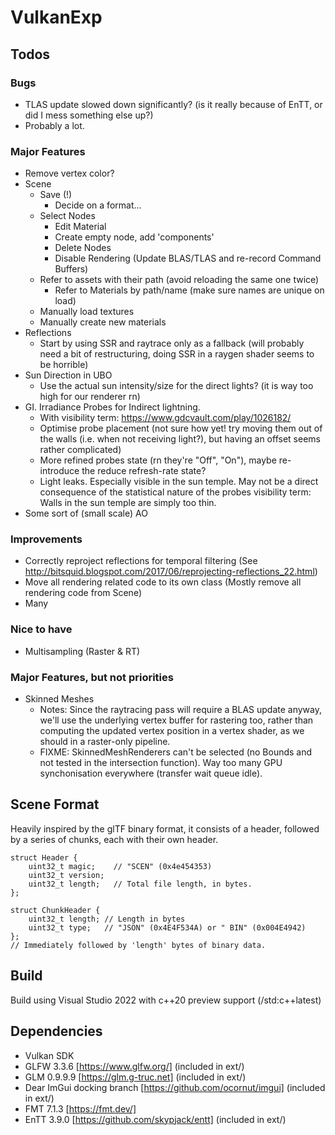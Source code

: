 # VulkanExp

## Todos

### Bugs
  - TLAS update slowed down significantly? (is it really because of EnTT, or did I mess something else up?)
  - Probably a lot.

### Major Features
 - Remove vertex color?
 - Scene
   - Save (!)
     - Decide on a format...
   - Select Nodes
     - Edit Material
     - Create empty node, add 'components'
     - Delete Nodes
     - Disable Rendering (Update BLAS/TLAS and re-record Command Buffers)
   - Refer to assets with their path (avoid reloading the same one twice)
     - Refer to Materials by path/name (make sure names are unique on load)
   - Manually load textures
   - Manually create new materials
 - Reflections
   - Start by using SSR and raytrace only as a fallback (will probably need a bit of restructuring, doing SSR in a raygen shader seems to be horrible)
 - Sun Direction in UBO
   - Use the actual sun intensity/size for the direct lights? (it is way too high for our renderer rn)
 - GI. Irradiance Probes for Indirect lightning.
   - With visibility term: https://www.gdcvault.com/play/1026182/
   - Optimise probe placement (not sure how yet! try moving them out of the walls (i.e. when not receiving light?), but having an offset seems rather complicated)
   - More refined probes state (rn they're "Off", "On"), maybe re-introduce the reduce refresh-rate state?
   - Light leaks. Especially visible in the sun temple. May not be a direct consequence of the statistical nature of the probes visibility term: Walls in the sun temple are simply too thin.
 - Some sort of (small scale) AO
 
### Improvements 
- Correctly reproject reflections for temporal filtering (See http://bitsquid.blogspot.com/2017/06/reprojecting-reflections_22.html)
- Move all rendering related code to its own class (Mostly remove all rendering code from Scene)
- Many

### Nice to have
 - Multisampling (Raster & RT)

### Major Features, but not priorities
 - Skinned Meshes
   - Notes: Since the raytracing pass will require a BLAS update anyway, we'll use the underlying vertex buffer for rastering too, rather than computing the updated vertex position in a vertex shader, as we should in a raster-only pipeline.
   - FIXME: SkinnedMeshRenderers can't be selected (no Bounds and not tested in the intersection function). Way too many GPU synchonisation everywhere (transfer wait queue idle).

## Scene Format

Heavily inspired by the glTF binary format, it consists of a header, followed by a series of chunks, each with their own header.
```
struct Header {
    uint32_t magic;    // "SCEN" (0x4e454353)
    uint32_t version;
    uint32_t length;   // Total file length, in bytes.
};

struct ChunkHeader {
    uint32_t length; // Length in bytes
    uint32_t type;   // "JSON" (0x4E4F534A) or " BIN" (0x004E4942)
};
// Immediately followed by 'length' bytes of binary data.
```

## Build

Build using Visual Studio 2022 with c++20 preview support (/std:c++latest)

## Dependencies

 - Vulkan SDK
 - GLFW 3.3.6 [https://www.glfw.org/] (included in ext/)
 - GLM 0.9.9.9 [https://glm.g-truc.net] (included in ext/)
 - Dear ImGui docking branch [https://github.com/ocornut/imgui] (included in ext/)
 - FMT 7.1.3 [https://fmt.dev/]
 - EnTT 3.9.0 [https://github.com/skypjack/entt] (included in ext/)
